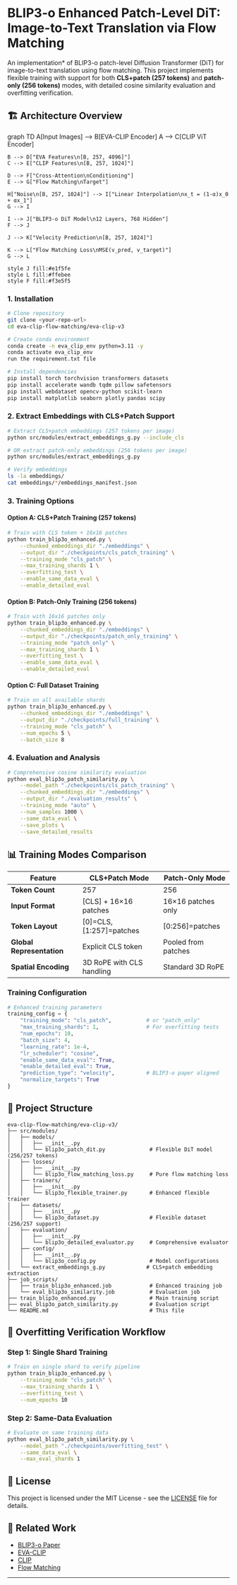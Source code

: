 # BLIP3-o Enhanced Patch-Level DiT: Image-to-Text Translation via Flow Matching
An implementation* of BLIP3-o patch-level Diffusion Transformer (DiT) for image-to-text translation using flow matching. This project implements flexible training with support for both **CLS+patch (257 tokens)** and **patch-only (256 tokens)** modes, with detailed cosine similarity evaluation and overfitting verification.
## 🏗️ Architecture Overview

graph TD
    A[Input Images] --> B[EVA-CLIP Encoder]
    A --> C[CLIP ViT Encoder]
    
    B --> D["EVA Features\n[B, 257, 4096]"]
    C --> E["CLIP Features\n[B, 257, 1024]"]
    
    D --> F["Cross-Attention\nConditioning"]
    E --> G["Flow Matching\nTarget"]
    
    H["Noise\n[B, 257, 1024]"] --> I["Linear Interpolation\nx_t = (1-α)x_0 + αx_1"]
    G --> I
    
    I --> J["BLIP3-o DiT Model\n12 Layers, 768 Hidden"]
    F --> J
    
    J --> K["Velocity Prediction\n[B, 257, 1024]"]
    
    K --> L["Flow Matching Loss\nMSE(v_pred, v_target)"]
    G --> L
    
    style J fill:#e1f5fe
    style L fill:#ffebee
    style F fill:#f3e5f5


### 1. Installation

```bash
# Clone repository
git clone <your-repo-url>
cd eva-clip-flow-matching/eva-clip-v3

# Create conda environment
conda create -n eva_clip_env python=3.11 -y
conda activate eva_clip_env
run the requirement.txt file

# Install dependencies
pip install torch torchvision transformers datasets
pip install accelerate wandb tqdm pillow safetensors
pip install webdataset opencv-python scikit-learn
pip install matplotlib seaborn plotly pandas scipy
```

### 2. Extract Embeddings with CLS+Patch Support

```bash
# Extract CLS+patch embeddings (257 tokens per image)
python src/modules/extract_embeddings_g.py --include_cls

# OR extract patch-only embeddings (256 tokens per image)
python src/modules/extract_embeddings_g.py

# Verify embeddings
ls -la embeddings/
cat embeddings/*/embeddings_manifest.json
```

### 3. Training Options

#### Option A: CLS+Patch Training (257 tokens)
```bash
# Train with CLS token + 16x16 patches
python train_blip3o_enhanced.py \
    --chunked_embeddings_dir "./embeddings" \
    --output_dir "./checkpoints/cls_patch_training" \
    --training_mode "cls_patch" \
    --max_training_shards 1 \
    --overfitting_test \
    --enable_same_data_eval \
    --enable_detailed_eval
```

#### Option B: Patch-Only Training (256 tokens)
```bash
# Train with 16x16 patches only
python train_blip3o_enhanced.py \
    --chunked_embeddings_dir "./embeddings" \
    --output_dir "./checkpoints/patch_only_training" \
    --training_mode "patch_only" \
    --max_training_shards 1 \
    --overfitting_test \
    --enable_same_data_eval \
    --enable_detailed_eval
```

#### Option C: Full Dataset Training
```bash
# Train on all available shards
python train_blip3o_enhanced.py \
    --chunked_embeddings_dir "./embeddings" \
    --output_dir "./checkpoints/full_training" \
    --training_mode "cls_patch" \
    --num_epochs 5 \
    --batch_size 8
```

### 4. Evaluation and Analysis

```bash
# Comprehensive cosine similarity evaluation
python eval_blip3o_patch_similarity.py \
    --model_path "./checkpoints/cls_patch_training" \
    --chunked_embeddings_dir "./embeddings" \
    --output_dir "./evaluation_results" \
    --training_mode "auto" \
    --num_samples 1000 \
    --same_data_eval \
    --save_plots \
    --save_detailed_results
```

## 📊 Training Modes Comparison

| Feature | CLS+Patch Mode | Patch-Only Mode |
|---------|----------------|------------------|
| **Token Count** | 257 | 256 |
| **Input Format** | [CLS] + 16×16 patches | 16×16 patches only |
| **Token Layout** | [0]=CLS, [1:257]=patches | [0:256]=patches |
| **Global Representation** | Explicit CLS token | Pooled from patches |
| **Spatial Encoding** | 3D RoPE with CLS handling | Standard 3D RoPE |



### Training Configuration

```python
# Enhanced training parameters
training_config = {
    "training_mode": "cls_patch",           # or "patch_only"
    "max_training_shards": 1,               # For overfitting tests
    "num_epochs": 10,
    "batch_size": 4,
    "learning_rate": 1e-4,
    "lr_scheduler": "cosine",
    "enable_same_data_eval": True,
    "enable_detailed_eval": True,
    "prediction_type": "velocity",          # BLIP3-o paper aligned
    "normalize_targets": True
}
```

## 📁 Project Structure

```
eva-clip-flow-matching/eva-clip-v3/
├── src/modules/
│   ├── models/
│   │   ├── __init__.py
│   │   └── blip3o_patch_dit.py              # Flexible DiT model (256/257 tokens)
│   ├── losses/
│   │   ├── __init__.py
│   │   └── blip3o_flow_matching_loss.py     # Pure flow matching loss
│   ├── trainers/
│   │   ├── __init__.py
│   │   └── blip3o_flexible_trainer.py       # Enhanced flexible trainer
│   ├── datasets/
│   │   ├── __init__.py
│   │   └── blip3o_dataset.py                # Flexible dataset (256/257 support)
│   ├── evaluation/
│   │   ├── __init__.py
│   │   └── blip3o_detailed_evaluator.py     # Comprehensive evaluator
│   ├── config/
│   │   ├── __init__.py
│   │   └── blip3o_config.py                 # Model configurations
│   └── extract_embeddings_g.py             # CLS+patch embedding extraction
├── job_scripts/
│   ├── train_blip3o_enhanced.job            # Enhanced training job
│   └── eval_blip3o_similarity.job           # Evaluation job
├── train_blip3o_enhanced.py                 # Main training script
├── eval_blip3o_patch_similarity.py          # Evaluation script
└── README.md                                # This file
```

## 🧪 Overfitting Verification Workflow

### Step 1: Single Shard Training
```bash
# Train on single shard to verify pipeline
python train_blip3o_enhanced.py \
    --training_mode "cls_patch" \
    --max_training_shards 1 \
    --overfitting_test \
    --num_epochs 10
```

### Step 2: Same-Data Evaluation
```bash
# Evaluate on same training data
python eval_blip3o_patch_similarity.py \
    --model_path "./checkpoints/overfitting_test" \
    --same_data_eval \
    --max_eval_shards 1
```



## 📄 License

This project is licensed under the MIT License - see the [LICENSE](LICENSE) file for details.



## 🔗 Related Work

- [BLIP3-o Paper](https://arxiv.org/abs/your-paper-id)
- [EVA-CLIP](https://github.com/baaivision/EVA/tree/master/EVA-CLIP)
- [CLIP](https://github.com/openai/CLIP)
- [Flow Matching](https://arxiv.org/abs/2210.02747)

---



